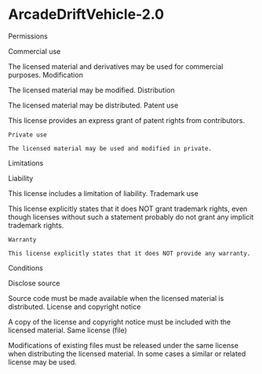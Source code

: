 # ArcadeDriftVehicle-2.0
Permissions

Commercial use

The licensed material and derivatives may be used for commercial purposes.
Modification

The licensed material may be modified.
Distribution

The licensed material may be distributed.
Patent use

This license provides an express grant of patent rights from contributors.

    Private use

    The licensed material may be used and modified in private.

Limitations

Liability

This license includes a limitation of liability.
Trademark use

This license explicitly states that it does NOT grant trademark rights, even though licenses without such a statement probably do not grant any implicit trademark rights.

    Warranty

    This license explicitly states that it does NOT provide any warranty.

Conditions

Disclose source

Source code must be made available when the licensed material is distributed.
License and copyright notice

A copy of the license and copyright notice must be included with the licensed material.
Same license (file)

Modifications of existing files must be released under the same license when distributing the licensed material. In some cases a similar or related license may be used.
